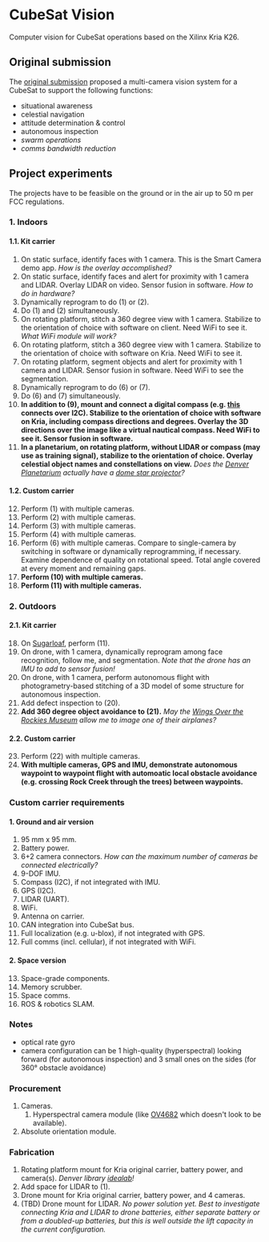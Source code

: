 # CubeSat Vision

Computer vision for CubeSat operations based on the Xilinx Kria K26.

## Original submission

The [original submission](https://www.hackster.io/contests/xilinxadaptivecomputing2021/hardware_applications/14401) proposed a multi-camera vision system for a CubeSat to support the following functions:
* situational awareness
* celestial navigation
* attitude determination & control
* autonomous inspection
* _swarm operations_
* _comms bandwidth reduction_

## Project experiments

The projects have to be feasible on the ground or in the air up to 50 m per FCC regulations.

### 1. Indoors

#### 1.1. Kit carrier

1. On static surface, identify faces with 1 camera. This is the Smart Camera demo app. _How is the overlay accomplished?_
2. On static surface, identify faces and alert for proximity with 1 camera and LIDAR. Overlay LIDAR on video. Sensor fusion in software. _How to do in hardware?_ 
3. Dynamically reprogram to do (1) or (2).
4. Do (1) and (2) simultaneously.
5. On rotating platform, stitch a 360 degree view with 1 camera. Stabilize to the orientation of choice with software on client. Need WiFi to see it. _What WiFi module will work?_
6. On rotating platform, stitch a 360 degree view with 1 camera. Stabilize to the orientation of choice with software on Kria. Need WiFi to see it. 
7. On rotating platform, segment objects and alert for proximity with 1 camera and LIDAR. Sensor fusion in software. Need WiFi to see the segmentation. 
8. Dynamically reprogram to do (6) or (7).
9. Do (6) and (7) simultaneously.
10. **In addition to (9), mount and connect a digital compass (e.g. [this](https://www.amazon.com/Digital-Compass-Magnetometer-Electronic-Magnetic/dp/B07PP67N9Q) connects over I2C). Stabilize to the orientation of choice with software on Kria, including compass directions and degrees. Overlay the 3D directions over the image like a virtual nautical compass. Need WiFi to see it. Sensor fusion in software.**
11. **In a planetarium, on rotating platform, without LIDAR or compass (may use as training signal), stabilize to the orientation of choice. Overlay celestial object names and constellations on view.** _Does the [Denver Planetarium](https://www.dmns.org/visit/planetarium/) actually have a [dome star projector](https://www.zeiss.com/planetariums/us/about-us/image-download/planetarium-projectors.html)?_

#### 1.2. Custom carrier

12. Perform (1) with multiple cameras.
13. Perform (2) with multiple cameras.
14. Perform (3) with multiple cameras.
15. Perform (4) with multiple cameras.
16. Perform (6) with multiple cameras. Compare to single-camera by switching in software or dynamically reprogramming, if necessary. Examine dependence of quality on rotational speed. Total angle covered at every moment and remaining gaps.
17. **Perform (10) with multiple cameras.**
18. **Perform (11) with multiple cameras.**

### 2. Outdoors

#### 2.1. Kit carrier

18. On [Sugarloaf](https://www.summitpost.org/sugarloaf-mountain-boulder-co/445263), perform (11).
19. On drone, with 1 camera, dynamically reprogram among face recognition, follow me, and segmentation. _Note that the drone has an IMU to add to sensor fusion!_
20. On drone, with 1 camera, perform autonomous flight with photogrametry-based stitching of a 3D model of some structure for autonomous inspection.
21. Add defect inspection to (20).
22. **Add 360 degree object avoidance to (21).** _May the [Wings Over the Rockies Museum](https://wingsmuseum.org/museum/) allow me to image one of their airplanes?_

#### 2.2. Custom carrier

23. Perform (22) with multiple cameras.
24. **With multiple cameras, GPS and IMU, demonstrate autonomous waypoint to waypoint flight with automoatic local obstacle avoidance (e.g. crossing Rock Creek through the trees) between waypoints.**

### Custom carrier requirements

#### 1. Ground and air version

1. 95 mm x 95 mm.
2. Battery power.
3. 6+2 camera connectors. _How can the maximum number of cameras be connected electrically?_
4. 9-DOF IMU.
5. Compass (I2C), if not integrated with IMU.
6. GPS (I2C).
7. LIDAR (UART).
8. WiFi.
9. Antenna on carrier.
10. CAN integration into CubeSat bus.
11. Full localization (e.g. u-blox), if not integrated with GPS.
12. Full comms (incl. cellular), if not integrated with WiFi.

#### 2. Space version

13. Space-grade components.
14. Memory scrubber.
15. Space comms.
16. ROS & robotics SLAM.

### Notes

* optical rate gyro
* camera configuration can be 1 high-quality (hyperspectral) looking forward (for autonomous inspection) and 3 small ones on the sides (for 360° obstacle avoidance)

### Procurement

1. Cameras.
   1. Hyperspectral camera module (like [OV4682](https://www.e-consystems.com/blog/camera/camera-board/ov4682-multispectral-camera-module-launched/) which doesn't look to be available).
2. Absolute orientation module.

### Fabrication

1. Rotating platform mount for Kria original carrier, battery power, and camera(s). _Denver library [idealab](https://www.denverlibrary.org/idealab3D)!_
2. Add space for LIDAR to (1).
3. Drone mount for Kria original carrier, battery power, and 4 cameras.
5. (TBD) Drone mount for LIDAR. _No power solution yet. Best to investigate connecting Kria and LIDAR to drone batteries, either separate battery or from a doubled-up batteries, but this is well outside the lift capacity in the current configuration._
